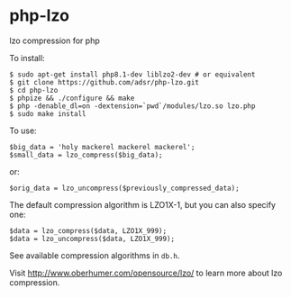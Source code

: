 php-lzo
=======

lzo compression for php

To install:

    $ sudo apt-get install php8.1-dev liblzo2-dev # or equivalent
    $ git clone https://github.com/adsr/php-lzo.git
    $ cd php-lzo
    $ phpize && ./configure && make
    $ php -denable_dl=on -dextension=`pwd`/modules/lzo.so lzo.php
    $ sudo make install

To use:

    $big_data = 'holy mackerel mackerel mackerel';
    $small_data = lzo_compress($big_data);

or:

    $orig_data = lzo_uncompress($previously_compressed_data);

The default compression algorithm is LZO1X-1, but you can also specify one:

    $data = lzo_compress($data, LZO1X_999);
    $data = lzo_uncompress($data, LZO1X_999);

See available compression algorithms in `db.h`.

Visit http://www.oberhumer.com/opensource/lzo/ to learn more about lzo compression.
